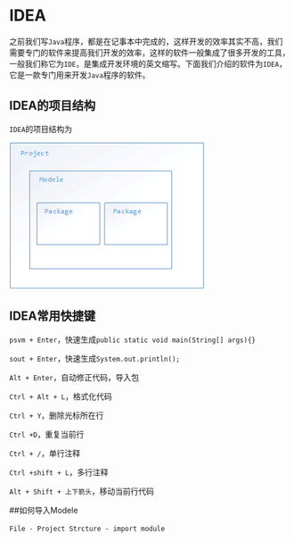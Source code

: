 # IDEA

之前我们写`Java`程序，都是在记事本中完成的，这样开发的效率其实不高，我们需要专门的软件来提高我们开发的效率，这样的软件一般集成了很多开发的工具，一般我们称它为`IDE`，是集成开发环境的英文缩写。下面我们介绍的软件为`IDEA`，它是一款专门用来开发`Java`程序的软件。

## IDEA的项目结构

`IDEA`的项目结构为

<img src="images/IDEA项目结构.png">

## IDEA常用快捷键

`psvm + Enter`，快速生成`public static void main(String[] args){}`

`sout + Enter`，快速生成`System.out.println();`

`Alt + Enter`，自动修正代码，导入包

`Ctrl + Alt + L`，格式化代码

`Ctrl + Y`，删除光标所在行

`Ctrl +D`，重复当前行

`Ctrl + /`，单行注释

`Ctrl +shift + L`，多行注释

`Alt + Shift + 上下箭头`，移动当前行代码

##如何导入Modele

`File - Project Strcture - import module`

